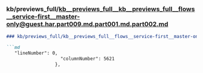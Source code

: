 ### kb/previews_full/kb__previews_full__kb__previews_full__flows__service-first__master-only@guest.har.part009.md.part001.md.part002.md

```md
### kb/previews_full/kb__previews_full__flows__service-first__master-only@guest.har.part009.md.part001.md (part 002)

```md
   "lineNumber": 0,
                    "columnNumber": 5621
                  },
            
```

```

```
